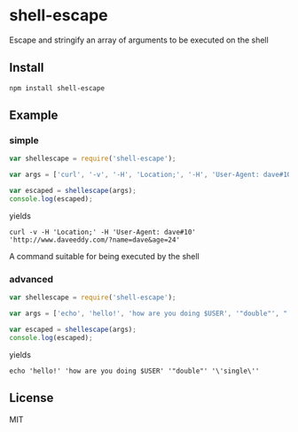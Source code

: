 shell-escape
============

Escape and stringify an array of arguments to be executed on the shell

Install
-------

    npm install shell-escape

Example
-------

### simple

``` js
var shellescape = require('shell-escape');

var args = ['curl', '-v', '-H', 'Location;', '-H', 'User-Agent: dave#10', 'http://www.daveeddy.com/?name=dave&age=24'];

var escaped = shellescape(args);
console.log(escaped);
```

yields

```
curl -v -H 'Location;' -H 'User-Agent: dave#10' 'http://www.daveeddy.com/?name=dave&age=24'
```

A command suitable for being executed by the shell

### advanced

``` js
var shellescape = require('shell-escape');

var args = ['echo', 'hello!', 'how are you doing $USER', '"double"', "'single'"];

var escaped = shellescape(args);
console.log(escaped);
```

yields

```
echo 'hello!' 'how are you doing $USER' '"double"' '\'single\''
```

License
-------

MIT
